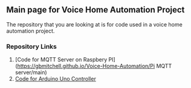 ## Main page for Voice Home Automation Project

The repository that you are looking at is for code used in a voice home automation project.

### Repository Links

1. [Code for MQTT Server on Raspbery PI](https://gbmitchell.github.io/Voice-Home-Automation/Pi MQTT server/main)
2. [Code for Arduino Uno Controller](https://gbmitchell.github.io/Voice-Home-Automation/Light_Temp_MPI_V4/main)
